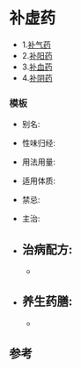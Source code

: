# 补虚药

- 1.[补气药](https://github.com/fairyly/you-need-traditional-Chinese-medical/blob/master/1./1.1.1%E8%A1%A5%E6%B0%94%E8%8D%AF-30.md)
- 2.[补阳药](https://github.com/fairyly/you-need-traditional-Chinese-medical/blob/master/1./1.1.2%20%E8%A1%A5%E9%98%B3%E8%8D%AF(21%E7%A7%8D).md)
- 3.[补血药](https://github.com/fairyly/you-need-traditional-Chinese-medical/blob/master/1./1.1.3%20%E8%A1%A5%E8%A1%80%E8%8D%AF(7%E7%A7%8D).md)
- 4.[补阴药](https://github.com/fairyly/you-need-traditional-Chinese-medical/blob/master/1./1.1.4%20%E8%A1%A5%E9%98%B4%E8%8D%AF(16%E7%A7%8D).md)


### 模板

- 别名: 
- 性味归经: 
- 用法用量:
- 适用体质: 
- 禁忌: 

- 主治: 
- 治病配方: 
  - 
  - 
  
- 养生药膳: 
  -
  -


## 参考
